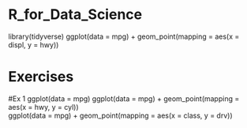 # R_for_Data_Science
library(tidyverse)
ggplot(data = mpg) + 
  geom_point(mapping = aes(x = displ, y = hwy))
# Exercises
#Ex 1
ggplot(data = mpg) 
ggplot(data = mpg) + geom_point(mapping = aes(x = hwy, y = cyl))  
ggplot(data = mpg) + geom_point(mapping = aes(x = class, y = drv))
  
  